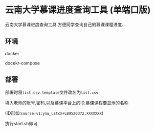 # 云南大学慕课进度查询工具 (单端口版)
云南大学慕课进度查询工具,方便同学查询自己的慕课课程进度. 

## 环境
docker  

docekr-compose

## 部署

部署时将`list.csv.template`文件改名为`list.csv`  

填入老师的账号,密码,以及慕课平台上的ID,慕课课程要显示的名称  

(ID形如:`course-v1:ynu_ustcX+LB0520372,XXXXXXX`)  

执行start.sh即可
